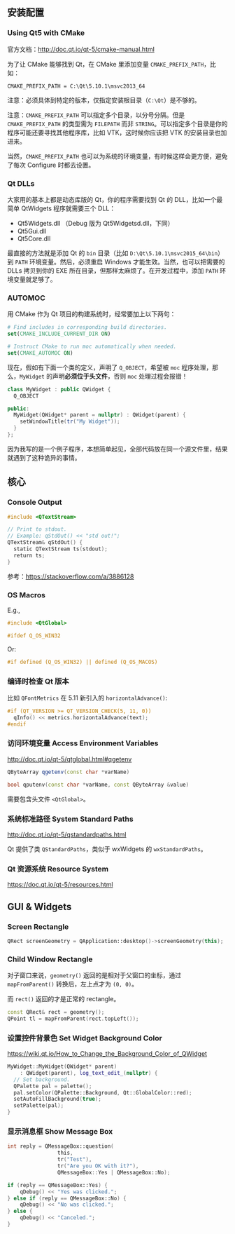 ## 安装配置

### Using Qt5 with CMake

官方文档：http://doc.qt.io/qt-5/cmake-manual.html

为了让 CMake 能够找到 Qt，在 CMake 里添加变量 `CMAKE_PREFIX_PATH`，比如：

```
CMAKE_PREFIX_PATH = C:\Qt\5.10.1\msvc2013_64
```

注意：必须具体到特定的版本，仅指定安装根目录（`C:\Qt`）是不够的。

注意：`CMAKE_PREFIX_PATH` 可以指定多个目录，以分号分隔。但是 `CMAKE_PREFIX_PATH` 的类型需为 `FILEPATH` 而非 `STRING`。可以指定多个目录是你的程序可能还要寻找其他程序库，比如 VTK，这时候你应该把 VTK 的安装目录也加进来。

当然，`CMAKE_PREFIX_PATH` 也可以为系统的环境变量，有时候这样会更方便，避免了每次 Configure 时都去设置。

### Qt DLLs

大家用的基本上都是动态库版的 Qt，你的程序需要找到 Qt 的 DLL，比如一个最简单 QtWidgets 程序就需要三个 DLL：

* Qt5Widgets.dll （Debug 版为 Qt5Widgetsd.dll，下同）
* Qt5Gui.dll
* Qt5Core.dll

最直接的方法就是添加 Qt 的 `bin` 目录（比如 `D:\Qt\5.10.1\msvc2015_64\bin`）到 `PATH` 环境变量。然后，必须重启 Windows 才能生效。当然，也可以把需要的 DLLs 拷贝到你的 EXE 所在目录，但那样太麻烦了。在开发过程中，添加 `PATH` 环境变量就足够了。

### AUTOMOC

用 CMake 作为 Qt 项目的构建系统时，经常要加上以下两句：

```cmake
# Find includes in corresponding build directories.
set(CMAKE_INCLUDE_CURRENT_DIR ON)

# Instruct CMake to run moc automatically when needed.
set(CMAKE_AUTOMOC ON)
```

现在，假如有下面一个类的定义，声明了 `Q_OBJECT`，希望被 `moc` 程序处理，那么，`MyWidget` 的声明**必须位于头文件**，否则 `moc` 处理过程会报错！

```cpp
class MyWidget : public QWidget {
  Q_OBJECT

public:
  MyWidget(QWidget* parent = nullptr) : QWidget(parent) {
    setWindowTitle(tr("My Widget"));
  }
};
```

因为我写的是一个例子程序，本想简单起见，全部代码放在同一个源文件里，结果就遇到了这种诡异的事情。

## 核心

### Console Output

```cpp
#include <QTextStream>

// Print to stdout.
// Example: qStdOut() << "std out!";
QTextStream& qStdOut() {
  static QTextStream ts(stdout);
  return ts;
}
```

参考：https://stackoverflow.com/a/3886128

### OS Macros

E.g.,

```cpp
#include <QtGlobal>

#ifdef Q_OS_WIN32
```

Or:

```cpp
#if defined (Q_OS_WIN32) || defined (Q_OS_MACOS)
```

### 编译时检查 Qt 版本

比如 `QFontMetrics` 在 5.11 新引入的 `horizontalAdvance()`:

```cpp
#if (QT_VERSION >= QT_VERSION_CHECK(5, 11, 0))
  qInfo() << metrics.horizontalAdvance(text);
#endif
```

### 访问环境变量 Access Environment Variables

http://doc.qt.io/qt-5/qtglobal.html#qgetenv

```cpp
QByteArray qgetenv(const char *varName)

bool qputenv(const char *varName, const QByteArray &value)
```

需要包含头文件 `<QtGlobal>`。

### 系统标准路径 System Standard Paths

http://doc.qt.io/qt-5/qstandardpaths.html

Qt 提供了类 `QStandardPaths`，类似于 wxWidgets 的 `wxStandardPaths`。

### Qt 资源系统 Resource System

https://doc.qt.io/qt-5/resources.html


## GUI & Widgets

### Screen Rectangle

```cpp
QRect screenGeometry = QApplication::desktop()->screenGeometry(this);
```

### Child Window Rectangle

对子窗口来说，`geometry()` 返回的是相对于父窗口的坐标，通过 `mapFromParent()` 转换后，左上点才为 `(0, 0)`。

而 `rect()` 返回的才是正常的 rectangle。

```cpp
const QRect& rect = geometry();
QPoint tl = mapFromParent(rect.topLeft());
```

### 设置控件背景色 Set Widget Background Color

https://wiki.qt.io/How_to_Change_the_Background_Color_of_QWidget

```cpp
MyWidget::MyWidget(QWidget* parent)
    : QWidget(parent), log_text_edit_(nullptr) {
  // Set background.
  QPalette pal = palette();
  pal.setColor(QPalette::Background, Qt::GlobalColor::red);
  setAutoFillBackground(true);
  setPalette(pal);
}
```

### 显示消息框 Show Message Box

```cpp
int reply = QMessageBox::question(
                this,
                tr("Test"),
                tr("Are you OK with it?"),
                QMessageBox::Yes | QMessageBox::No);

if (reply == QMessageBox::Yes) {
    qDebug() << "Yes was clicked.";
} else if (reply == QMessageBox::No) {
    qDebug() << "No was clicked.";
} else {
    qDebug() << "Canceled.";
}
```
